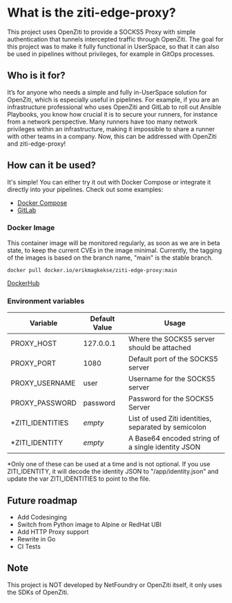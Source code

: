 # What is the ziti-edge-proxy?
This project uses OpenZiti to provide a SOCKS5 Proxy with simple authentication that tunnels intercepted traffic through OpenZiti.
The goal for this project was to make it fully functional in UserSpace, so that it can also be used in pipelines without privileges, for example in GitOps processes.

## Who is it for?
It’s for anyone who needs a simple and fully in-UserSpace solution for OpenZiti, which is especially useful in pipelines.
For example, if you are an infrastructure professional who uses OpenZiti and GitLab to roll out Ansible Playbooks, you know how crucial it is to secure your runners, for instance from a network perspective.
Many runners have too many network privileges within an infrastructure, making it impossible to share a runner with other teams in a company. Now, this can be addressed with OpenZiti and ziti-edge-proxy!

## How can it be used?
It's simple! You can either try it out with Docker Compose or integrate it directly into your pipelines.
Check out some examples:
- [Docker Compose](https://github.com/erikmagkekse/ziti-edge-proxy/tree/main/examples/docker-compose)
- [GitLab](https://github.com/erikmagkekse/ziti-edge-proxy/tree/main/examples/gitlab)

### Docker Image
This container image will be monitored regularly, as soon as we are in beta state, to keep the current CVEs in the image minimal. Currently, the tagging of the images is based on the branch name, "main" is the stable branch.
```
docker pull docker.io/erikmagkekse/ziti-edge-proxy:main
```
[DockerHub](https://hub.docker.com/r/erikmagkekse/ziti-edge-proxy)

### Environment variables
| Variable         | Default Value     | Usage                                                       |
| ---------------- | ----------------- | ----------------------------------------------------------- |
| PROXY_HOST       | 127.0.0.1         | Where the SOCKS5 server should be attached                  |
| PROXY_PORT       | 1080              | Default port of the SOCKS5 server                           |
| PROXY_USERNAME   | user              | Username for the SOCKS5 server                              |
| PROXY_PASSWORD   | password          | Password for the SOCKS5 Server                              |
| *ZITI_IDENTITIES | *empty*           | List of used Ziti identities, separated by semicolon        |
| *ZITI_IDENTITY   | *empty*           | A Base64 encoded string of a single identity JSON           |

\*Only one of these can be used at a time and is not optional. If you use ZITI_IDENTITY, it will decode the identity JSON to "/app/identity.json" and update the var ZITI_IDENTITIES to point to the file.

## Future roadmap
- Add Codesinging
- Switch from Python image to Alpine or RedHat UBI
- Add HTTP Proxy support
- Rewrite in Go
- CI Tests

## Note
This project is NOT developed by NetFoundry or OpenZiti itself, it only uses the SDKs of OpenZiti.
